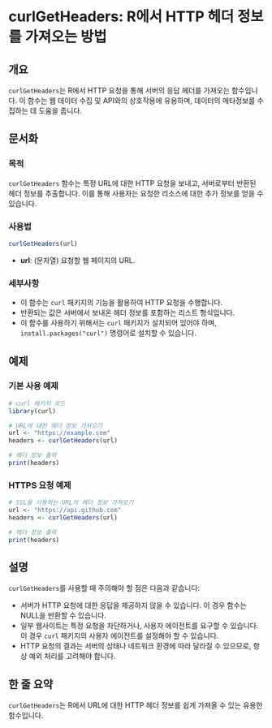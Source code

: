 <!--
Meta Description: # curlGetHeaders: R에서 HTTP 헤더 정보를 가져오는 방법 ## 개요 `curlGetHeaders`는 R에서 HTTP 요청을 통해 서버의 응답 헤더를 가져오는 함수입니다. 이 함수는 웹 데이터 수집 및 API와의 상호작용에 유용하며, 데이터의 메타정보를...
Meta Keywords: curlgetheaders, http, url, 있습니다, curl
-->

# curlGetHeaders: R에서 HTTP 헤더 정보를 가져오는 방법

## 개요
`curlGetHeaders`는 R에서 HTTP 요청을 통해 서버의 응답 헤더를 가져오는 함수입니다. 이 함수는 웹 데이터 수집 및 API와의 상호작용에 유용하며, 데이터의 메타정보를 수집하는 데 도움을 줍니다.

## 문서화

### 목적
`curlGetHeaders` 함수는 특정 URL에 대한 HTTP 요청을 보내고, 서버로부터 반환된 헤더 정보를 추출합니다. 이를 통해 사용자는 요청한 리소스에 대한 추가 정보를 얻을 수 있습니다.

### 사용법
```R
curlGetHeaders(url)
```

- **url**: (문자열) 요청할 웹 페이지의 URL.

### 세부사항
- 이 함수는 `curl` 패키지의 기능을 활용하여 HTTP 요청을 수행합니다.
- 반환되는 값은 서버에서 보내온 헤더 정보를 포함하는 리스트 형식입니다.
- 이 함수를 사용하기 위해서는 `curl` 패키지가 설치되어 있어야 하며, `install.packages("curl")` 명령어로 설치할 수 있습니다.

## 예제

### 기본 사용 예제
```R
# curl 패키지 로드
library(curl)

# URL에 대한 헤더 정보 가져오기
url <- "https://example.com"
headers <- curlGetHeaders(url)

# 헤더 정보 출력
print(headers)
```

### HTTPS 요청 예제
```R
# SSL을 사용하는 URL의 헤더 정보 가져오기
url <- "https://api.github.com"
headers <- curlGetHeaders(url)

# 헤더 정보 출력
print(headers)
```

## 설명
`curlGetHeaders`를 사용할 때 주의해야 할 점은 다음과 같습니다:
- 서버가 HTTP 요청에 대한 응답을 제공하지 않을 수 있습니다. 이 경우 함수는 NULL을 반환할 수 있습니다.
- 일부 웹사이트는 특정 요청을 차단하거나, 사용자 에이전트를 요구할 수 있습니다. 이 경우 `curl` 패키지의 사용자 에이전트를 설정해야 할 수 있습니다.
- HTTP 요청의 결과는 서버의 상태나 네트워크 환경에 따라 달라질 수 있으므로, 항상 예외 처리를 고려해야 합니다.

## 한 줄 요약
`curlGetHeaders`는 R에서 URL에 대한 HTTP 헤더 정보를 쉽게 가져올 수 있는 유용한 함수입니다.